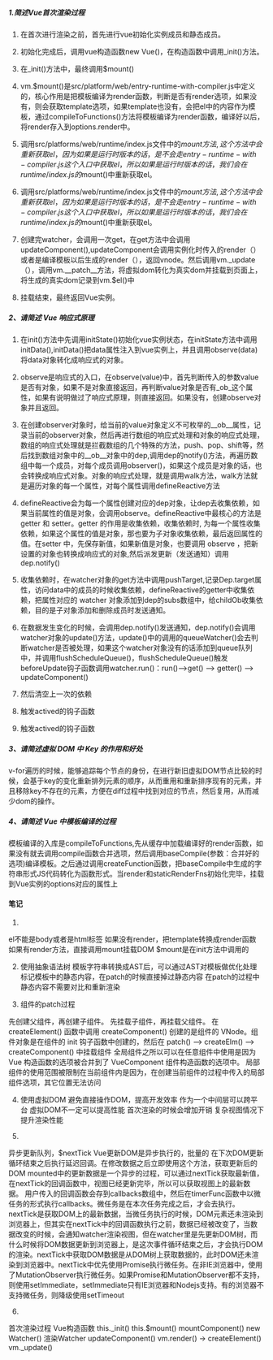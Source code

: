 ##### 1.简述Vue首次渲染过程

1. 在首次进行渲染之前，首先进行vue初始化实例成员和静态成员。

2. 初始化完成后，调用vue构造函数new Vue()，在构造函数中调用_init()方法。

3. 在_init()方法中，最终调用$mount()

4. vm.$mount()是src/platform/web/entry-runtime-with-compiler.js中定义的，核心作用是把模板编译为render函数，判断是否有render选项，如果没有，则会获取template选项，如果template也没有，会把el中的内容作为模板，通过compileToFunctions()方法将模板编译为render函数，编译好以后，将render存入到options.render中。

5. 调用src/platforms/web/runtime/index.js文件中的$mount方法,这个方法中会重新获取el，因为如果是运行时版本的话，是不会走entry-runtime-with-compiler.js这个入口中获取el，所以如果是运行时版本的话，我们会在runtime/index.js的$mount()中重新获取el。

6. 调用src/platforms/web/runtime/index.js文件中的$mount方法,这个方法中会重新获取el，因为如果是运行时版本的话，是不会走entry-runtime-with-compiler.js这个入口中获取el，所以如果是运行时版本的话，我们会在runtime/index.js的$mount()中重新获取el。

7. 创建完watcher，会调用一次get，在get方法中会调用updateComponent(),updateComponent会调用实例化时传入的render（）或者是编译模板以后生成的render（），返回vnode。然后调用vm._update（），调用vm.__patch__方法，将虚拟dom转化为真实dom并挂载到页面上，将生成的真实dom记录到vm.$el()中

8. 挂载结束，最终返回Vue实例。

##### 2、请简述 Vue 响应式原理

1. 在init()方法中先调用initState()初始化vue实例状态，在initState方法中调用initData(),initData()把data属性注入到vue实例上，并且调用observe(data)将data对象转化成响应式的对象。

2. observe是响应式的入口，在observe(value)中，首先判断传入的参数value是否有对象，如果不是对象直接返回，再判断value对象是否有_ob_这个属性，如果有说明做过了响应式原理，则直接返回。如果没有，创建observe对象并且返回。

3. 在创建observer对象时，给当前的value对象定义不可枚举的__ob__属性，记录当前的observer对象，然后再进行数组的响应式处理和对象的响应式处理，数组的响应式处理就是拦截数组的几个特殊的方法，push、pop、shift等，然后找到数组对象中的__ob__对象中的dep,调用dep的notify()方法，再遍历数组中每一个成员，对每个成员调用observer()，如果这个成员是对象的话，也会转换成响应式对象。对象的响应式处理，就是调用walk方法，walk方法就是遍历对象的每一个属性，对每个属性调用defineReactive方法

4. defineReactive会为每一个属性创建对应的dep对象，让dep去收集依赖，如果当前属性的值是对象，会调用observe。defineReactive中最核心的方法是getter 和 setter。getter 的作用是收集依赖，收集依赖时, 为每一个属性收集依赖，如果这个属性的值是对象，那也要为子对象收集依赖，最后返回属性的值。在setter 中，先保存新值，如果新值是对象，也要调用 observe ，把新设置的对象也转换成响应式的对象,然后派发更新（发送通知）调用dep.notify()

5. 收集依赖时，在watcher对象的get方法中调用pushTarget,记录Dep.target属性，访问data中的成员的时候收集依赖，defineReactive的getter中收集依赖，把属性对应的 watcher 对象添加到dep的subs数组中，给childOb收集依赖，目的是子对象添加和删除成员时发送通知。

6. 在数据发生变化的时候，会调用dep.notify()发送通知，dep.notify()会调用watcher对象的update()方法，update()中的调用的queueWatcher()会去判断watcher是否被处理，如果这个watcher对象没有的话添加到queue队列中，并调用flushScheduleQueue()，flushScheduleQueue()触发beforeUpdate钩子函数调用watcher.run()：run()-->get() --> getter() --> updateComponent()

7. 然后清空上一次的依赖

8. 触发actived的钩子函数

9. 触发actived的钩子函数


##### 3、请简述虚拟 DOM 中 Key 的作用和好处

v-for遍历的时候，能够追踪每个节点的身份，在进行新旧虚拟DOM节点比较的时候，会基于key的变化重新排列元素的顺序，从而重用和重新排序现有的元素，并且移除key不存在的元素，方便在diff过程中找到对应的节点，然后复用，从而减少dom的操作。

##### 4、请简述 Vue 中模板编译的过程

模板编译的入库是compileToFunctions,先从缓存中加载编译好的render函数，如果没有就去调用compile函数合并选项，然后调用baseCompile(参数：合并好的选项)编译模板。之后通过调用createFunction函数，把baseCompile中生成的字符串形式JS代码转化为函数形式。当render和staticRenderFns初始化完毕，挂载到Vue实例的options对应的属性上




#### 笔记
1. 
el不能是body或者是html标签
如果没有render，把template转换成render函数
如果有render方法，直接调用mount挂载DOM
$mount是在init方法中调用的

2. 使用抽象语法树
模板字符串转换成AST后，可以通过AST对模板做优化处理
标记模板中的静态内容，在patch的时候直接掉过静态内容
在patch的过程中静态内容不需要对比和重新渲染


3.  组件的patch过程

先创建父组件，再创建子组件。
先挂载子组件，再挂载父组件。
在 createElement() 函数中调用 createComponent() 创建的是组件的 VNode。组件对象是在组件的 init 钩子函数中创建的，然后在 patch() --> createElm() --> createComponent() 中挂载组件
全局组件之所以可以在任意组件中使用是因为 Vue 构造函数的选项被合并到了 VueComponent 组件构造函数的选项中。
局部组件的使用范围被限制在当前组件内是因为，在创建当前组件的过程中传入的局部组件选项，其它位置无法访问

4. 使用虚拟DOM
避免直接操作DOM，提高开发效率
作为一个中间层可以跨平台
虚拟DOM不一定可以提高性能
首次渲染的时候会增加开销
复杂视图情况下提升渲染性能

5. 
异步更新队列，$nextTick
Vue更新DOM是异步执行的，批量的
在下次DOM更新循环结束之后执行延迟回调。在修改数据之后立即使用这个方法，获取更新后的DOM
mounted中的更新数据是一个异步的过程，可以通过nextTick获取最新值，在nextTick的回调函数中，视图已经更新完毕，所以可以获取视图上的最新数据。
用户传入的回调函数会存到callbacks数组中，然后在timerFunc函数中以微任务的形式执行callbacks。微任务是在本次任务完成之后，才会去执行。nextTick是获取DOM上的最新数据，当微任务执行的时候，DOM元素还未渲染到浏览器上，但其实在nextTick中的回调函数执行之前，数据已经被改变了，当数据改变的时候，会通知watcher渲染视图，但在watcher里是先更新DOM树，而什么时候将DOM数据更新到浏览器上，是这次事件循环结束之后，才会执行DOM的渲染。nextTick中获取DOM数据是从DOM树上获取数据的，此时DOM还未渲染到浏览器中。nextTick中优先使用Promise执行微任务。在非IE浏览器中，使用了MutationObserver执行微任务。如果Promise和MutationObserver都不支持，则使用setImmediate，setImmediate只有IE浏览器和Nodejs支持。有的浏览器不支持微任务，则降级使用setTimeout

6. 
首次渲染过程
Vue构造函数
this._init()
this.$mount()
mountComponent()
new Watcher() 渲染Watcher
updateComponent()
vm.render() -> createElement()
vm._update()